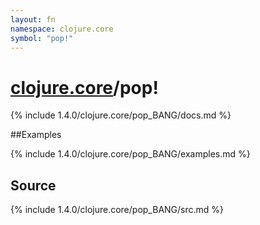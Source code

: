 ```yaml
---
layout: fn
namespace: clojure.core
symbol: "pop!"
---
```


# [clojure.core](../)/pop!

{% include 1.4.0/clojure.core/pop_BANG/docs.md %}

##Examples

{% include 1.4.0/clojure.core/pop_BANG/examples.md %}
## Source
{% include 1.4.0/clojure.core/pop_BANG/src.md %}

